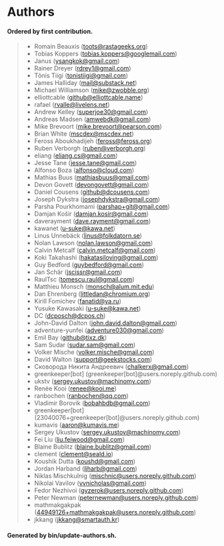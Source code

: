 # Authors

#### Ordered by first contribution.

> - Romain Beauxis (toots@rastageeks.org)
> - Tobias Koppers (tobias.koppers@googlemail.com)
> - Janus (ysangkok@gmail.com)
> - Rainer Dreyer (rdrey1@gmail.com)
> - Tõnis Tiigi (tonistiigi@gmail.com)
> - James Halliday (mail@substack.net)
> - Michael Williamson (mike@zwobble.org)
> - elliottcable (github@elliottcable.name)
> - rafael (rvalle@livelens.net)
> - Andrew Kelley (superjoe30@gmail.com)
> - Andreas Madsen (amwebdk@gmail.com)
> - Mike Brevoort (mike.brevoort@pearson.com)
> - Brian White (mscdex@mscdex.net)
> - Feross Aboukhadijeh (feross@feross.org)
> - Ruben Verborgh (ruben@verborgh.org)
> - eliang (eliang.cs@gmail.com)
> - Jesse Tane (jesse.tane@gmail.com)
> - Alfonso Boza (alfonso@cloud.com)
> - Mathias Buus (mathiasbuus@gmail.com)
> - Devon Govett (devongovett@gmail.com)
> - Daniel Cousens (github@dcousens.com)
> - Joseph Dykstra (josephdykstra@gmail.com)
> - Parsha Pourkhomami (parshap+git@gmail.com)
> - Damjan Košir (damjan.kosir@gmail.com)
> - daverayment (dave.rayment@gmail.com)
> - kawanet (u-suke@kawa.net)
> - Linus Unnebäck (linus@folkdatorn.se)
> - Nolan Lawson (nolan.lawson@gmail.com)
> - Calvin Metcalf (calvin.metcalf@gmail.com)
> - Koki Takahashi (hakatasiloving@gmail.com)
> - Guy Bedford (guybedford@gmail.com)
> - Jan Schär (jscissr@gmail.com)
> - RaulTsc (tomescu.raul@gmail.com)
> - Matthieu Monsch (monsch@alum.mit.edu)
> - Dan Ehrenberg (littledan@chromium.org)
> - Kirill Fomichev (fanatid@ya.ru)
> - Yusuke Kawasaki (u-suke@kawa.net)
> - DC (dcposch@dcpos.ch)
> - John-David Dalton (john.david.dalton@gmail.com)
> - adventure-yunfei (adventure030@gmail.com)
> - Emil Bay (github@tixz.dk)
> - Sam Sudar (sudar.sam@gmail.com)
> - Volker Mische (volker.mische@gmail.com)
> - David Walton (support@geekstocks.com)
> - Сковорода Никита Андреевич (chalkerx@gmail.com)
> - greenkeeper[bot] (greenkeeper[bot]@users.noreply.github.com)
> - ukstv (sergey.ukustov@machinomy.com)
> - Renée Kooi (renee@kooi.me)
> - ranbochen (ranbochen@qq.com)
> - Vladimir Borovik (bobahbdb@gmail.com)
> - greenkeeper[bot] (23040076+greenkeeper[bot]@users.noreply.github.com)
> - kumavis (aaron@kumavis.me)
> - Sergey Ukustov (sergey.ukustov@machinomy.com)
> - Fei Liu (liu.feiwood@gmail.com)
> - Blaine Bublitz (blaine.bublitz@gmail.com)
> - clement (clement@seald.io)
> - Koushik Dutta (koushd@gmail.com)
> - Jordan Harband (ljharb@gmail.com)
> - Niklas Mischkulnig (mischnic@users.noreply.github.com)
> - Nikolai Vavilov (vvnicholas@gmail.com)
> - Fedor Nezhivoi (gyzerok@users.noreply.github.com)
> - Peter Newman (peternewman@users.noreply.github.com)
> - mathmakgakpak (44949126+mathmakgakpak@users.noreply.github.com)
> - jkkang (jkkang@smartauth.kr)

#### Generated by bin/update-authors.sh.
